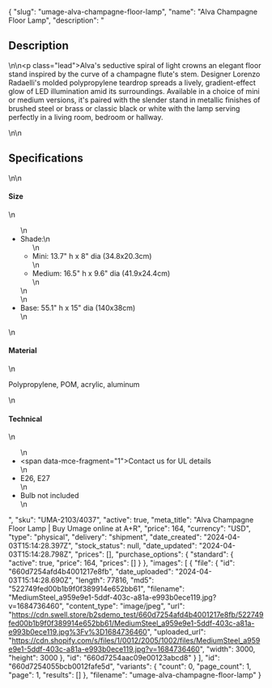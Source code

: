 {
  "slug": "umage-alva-champagne-floor-lamp",
  "name": "Alva Champagne Floor Lamp",
  "description": "<h2>Description</h2>\n<!-- split -->\n<p class=\"lead\">Alva's seductive spiral of light crowns an elegant floor stand inspired by the curve of a champagne flute's stem. Designer Lorenzo Radaelli's molded polypropylene teardrop spreads a lively, gradient-effect glow of LED illumination amid its surroundings. Available in a choice of mini or medium versions, it's paired with the slender stand in metallic finishes of brushed steel or brass or classic black or white with the lamp serving perfectly in a living room, bedroom or hallway.</p>\n<!-- split -->\n<h2>Specifications</h2>\n<!-- split -->\n<h4>Size</h4>\n<ul>\n<li>Shade:\n<ul>\n<li>Mini: 13.7\" h x 8\" dia (34.8x20.3cm)</li>\n<li>Medium: 16.5\" h x 9.6\" dia (41.9x24.4cm)</li>\n</ul>\n</li>\n<li>Base: 55.1\" h x 15\" dia (140x38cm)</li>\n</ul>\n<h4>Material</h4>\n<p>Polypropylene, POM, acrylic, aluminum</p>\n<h4>Technical</h4>\n<ul>\n<li><span data-mce-fragment=\"1\">Contact us for UL details</span></li>\n<li>E26, E27</li>\n<li>Bulb not included</li>\n</ul>",
  "sku": "UMA-2103/4037",
  "active": true,
  "meta_title": "Alva Champagne Floor Lamp | Buy Umage online at A+R",
  "price": 164,
  "currency": "USD",
  "type": "physical",
  "delivery": "shipment",
  "date_created": "2024-04-03T15:14:28.397Z",
  "stock_status": null,
  "date_updated": "2024-04-03T15:14:28.798Z",
  "prices": [],
  "purchase_options": {
    "standard": {
      "active": true,
      "price": 164,
      "prices": []
    }
  },
  "images": [
    {
      "file": {
        "id": "660d7254afd4b4001217e8fb",
        "date_uploaded": "2024-04-03T15:14:28.690Z",
        "length": 77816,
        "md5": "522749fed00b1b9f0f389914e652bb61",
        "filename": "MediumSteel_a959e9e1-5ddf-403c-a81a-e993b0ece119.jpg?v=1684736460",
        "content_type": "image/jpeg",
        "url": "https://cdn.swell.store/b2sdemo_test/660d7254afd4b4001217e8fb/522749fed00b1b9f0f389914e652bb61/MediumSteel_a959e9e1-5ddf-403c-a81a-e993b0ece119.jpg%3Fv%3D1684736460",
        "uploaded_url": "https://cdn.shopify.com/s/files/1/0012/2005/1002/files/MediumSteel_a959e9e1-5ddf-403c-a81a-e993b0ece119.jpg?v=1684736460",
        "width": 3000,
        "height": 3000
      },
      "id": "660d7254aac09e00123abcd8"
    }
  ],
  "id": "660d7254055bcb0012fafe5d",
  "variants": {
    "count": 0,
    "page_count": 1,
    "page": 1,
    "results": []
  },
  "filename": "umage-alva-champagne-floor-lamp"
}